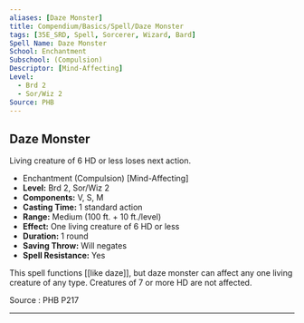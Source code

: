 ```yaml
---
aliases: [Daze Monster]
title: Compendium/Basics/Spell/Daze Monster
tags: [35E_SRD, Spell, Sorcerer, Wizard, Bard]
Spell Name: Daze Monster
School: Enchantment
Subschool: (Compulsion)
Descriptor: [Mind-Affecting]
Level:
  - Brd 2
  - Sor/Wiz 2
Source: PHB
---
```



## Daze Monster

Living creature of 6 HD or less loses next action.

*   Enchantment (Compulsion) [Mind-Affecting]
*   **Level:** Brd 2, Sor/Wiz 2
*   **Components:** V, S, M
*   **Casting Time:** 1 standard action
*   **Range:** Medium (100 ft. + 10 ft./level)
*   **Effect:** One living creature of 6 HD or less
*   **Duration:** 1 round
*   **Saving Throw:** Will negates
*   **Spell Resistance:** Yes

This spell functions [[like daze]], but daze monster can affect any one living creature of any type. Creatures of 7 or more HD are not affected.

Source : PHB P217

---
